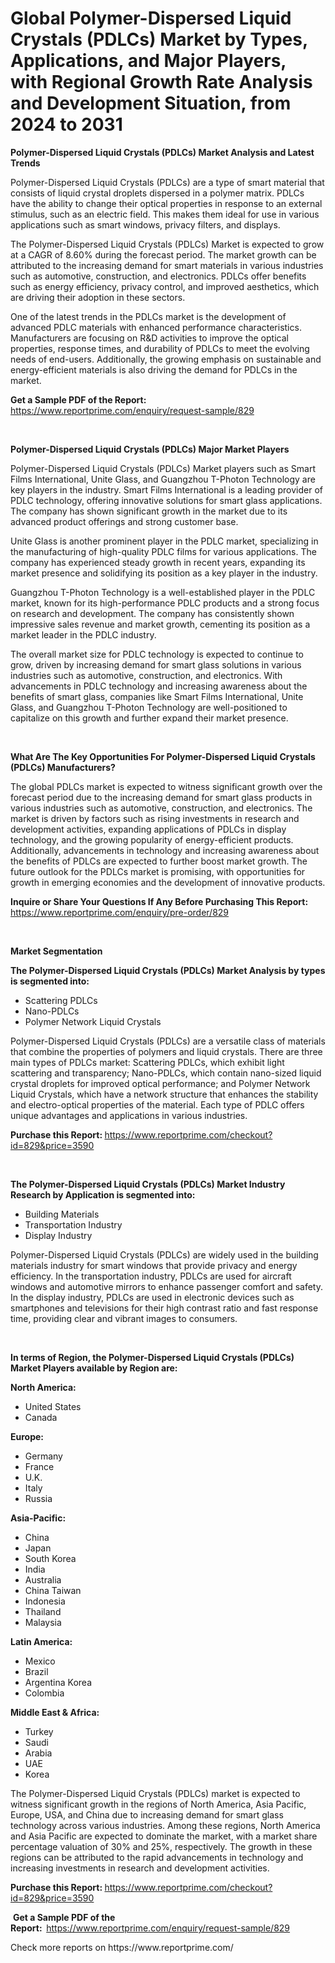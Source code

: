 <p><h1>Global Polymer-Dispersed Liquid Crystals (PDLCs) Market by Types, Applications, and Major Players, with Regional Growth Rate Analysis and Development Situation, from 2024 to 2031</h1></p><p><strong>Polymer-Dispersed Liquid Crystals (PDLCs) Market Analysis and Latest Trends</strong></p>
<p><p>Polymer-Dispersed Liquid Crystals (PDLCs) are a type of smart material that consists of liquid crystal droplets dispersed in a polymer matrix. PDLCs have the ability to change their optical properties in response to an external stimulus, such as an electric field. This makes them ideal for use in various applications such as smart windows, privacy filters, and displays.</p><p>The Polymer-Dispersed Liquid Crystals (PDLCs) Market is expected to grow at a CAGR of 8.60% during the forecast period. The market growth can be attributed to the increasing demand for smart materials in various industries such as automotive, construction, and electronics. PDLCs offer benefits such as energy efficiency, privacy control, and improved aesthetics, which are driving their adoption in these sectors.</p><p>One of the latest trends in the PDLCs market is the development of advanced PDLC materials with enhanced performance characteristics. Manufacturers are focusing on R&D activities to improve the optical properties, response times, and durability of PDLCs to meet the evolving needs of end-users. Additionally, the growing emphasis on sustainable and energy-efficient materials is also driving the demand for PDLCs in the market.</p></p>
<p><strong>Get a Sample PDF of the Report:&nbsp;</strong> <a href="https://www.reportprime.com/enquiry/request-sample/829">https://www.reportprime.com/enquiry/request-sample/829</a></p>
<p>&nbsp;</p>
<p><strong>Polymer-Dispersed Liquid Crystals (PDLCs) Major Market Players</strong></p>
<p><p>Polymer-Dispersed Liquid Crystals (PDLCs) Market players such as Smart Films International, Unite Glass, and Guangzhou T-Photon Technology are key players in the industry. Smart Films International is a leading provider of PDLC technology, offering innovative solutions for smart glass applications. The company has shown significant growth in the market due to its advanced product offerings and strong customer base. </p><p>Unite Glass is another prominent player in the PDLC market, specializing in the manufacturing of high-quality PDLC films for various applications. The company has experienced steady growth in recent years, expanding its market presence and solidifying its position as a key player in the industry.</p><p>Guangzhou T-Photon Technology is a well-established player in the PDLC market, known for its high-performance PDLC products and a strong focus on research and development. The company has consistently shown impressive sales revenue and market growth, cementing its position as a market leader in the PDLC industry.</p><p>The overall market size for PDLC technology is expected to continue to grow, driven by increasing demand for smart glass solutions in various industries such as automotive, construction, and electronics. With advancements in PDLC technology and increasing awareness about the benefits of smart glass, companies like Smart Films International, Unite Glass, and Guangzhou T-Photon Technology are well-positioned to capitalize on this growth and further expand their market presence.</p></p>
<p>&nbsp;</p>
<p><strong>What Are The Key Opportunities For Polymer-Dispersed Liquid Crystals (PDLCs) Manufacturers?</strong></p>
<p><p>The global PDLCs market is expected to witness significant growth over the forecast period due to the increasing demand for smart glass products in various industries such as automotive, construction, and electronics. The market is driven by factors such as rising investments in research and development activities, expanding applications of PDLCs in display technology, and the growing popularity of energy-efficient products. Additionally, advancements in technology and increasing awareness about the benefits of PDLCs are expected to further boost market growth. The future outlook for the PDLCs market is promising, with opportunities for growth in emerging economies and the development of innovative products.</p></p>
<p><strong>Inquire or Share Your Questions If Any Before Purchasing This Report:</strong> <a href="https://www.reportprime.com/enquiry/pre-order/829">https://www.reportprime.com/enquiry/pre-order/829</a></p>
<p>&nbsp;</p>
<p><strong>Market Segmentation</strong></p>
<p><strong>The Polymer-Dispersed Liquid Crystals (PDLCs) Market Analysis by types is segmented into:</strong></p>
<p><ul><li>Scattering PDLCs</li><li>Nano-PDLCs</li><li>Polymer Network Liquid Crystals</li></ul></p>
<p><p>Polymer-Dispersed Liquid Crystals (PDLCs) are a versatile class of materials that combine the properties of polymers and liquid crystals. There are three main types of PDLCs market: Scattering PDLCs, which exhibit light scattering and transparency; Nano-PDLCs, which contain nano-sized liquid crystal droplets for improved optical performance; and Polymer Network Liquid Crystals, which have a network structure that enhances the stability and electro-optical properties of the material. Each type of PDLC offers unique advantages and applications in various industries.</p></p>
<p><strong>Purchase this Report:&nbsp;</strong><a href="https://www.reportprime.com/checkout?id=829&price=3590">https://www.reportprime.com/checkout?id=829&price=3590</a></p>
<p>&nbsp;</p>
<p><strong>The Polymer-Dispersed Liquid Crystals (PDLCs) Market Industry Research by Application is segmented into:</strong></p>
<p><ul><li>Building Materials</li><li>Transportation Industry</li><li>Display Industry</li></ul></p>
<p><p>Polymer-Dispersed Liquid Crystals (PDLCs) are widely used in the building materials industry for smart windows that provide privacy and energy efficiency. In the transportation industry, PDLCs are used for aircraft windows and automotive mirrors to enhance passenger comfort and safety. In the display industry, PDLCs are used in electronic devices such as smartphones and televisions for their high contrast ratio and fast response time, providing clear and vibrant images to consumers.</p></p>
<p>&nbsp;</p>
<p><strong>In terms of Region, the Polymer-Dispersed Liquid Crystals (PDLCs) Market Players available by Region are:</strong></p>
<p>
    <p> <strong> North America: </strong>
        <ul>
            <li>United States</li>
            <li>Canada</li>
        </ul>
        </p> 
    <p> <strong> Europe: </strong>
        <ul>
            <li>Germany</li>
            <li>France</li>
            <li>U.K.</li>
            <li>Italy</li>
            <li>Russia</li>
        </ul>
        </p> 
    <p> <strong> Asia-Pacific: </strong>
        <ul>
            <li>China</li>
            <li>Japan</li>
            <li>South Korea</li>
            <li>India</li>
            <li>Australia</li>
            <li>China Taiwan</li>
            <li>Indonesia</li>
            <li>Thailand</li>
            <li>Malaysia</li>
        </ul>
        </p> 
    <p> <strong> Latin America: </strong>
        <ul>
            <li>Mexico</li>
            <li>Brazil</li>
            <li>Argentina Korea</li>
            <li>Colombia</li>
        </ul>
        </p> 
    <p> <strong> Middle East & Africa: </strong>
        <ul>
            <li>Turkey</li>
            <li>Saudi</li>
            <li>Arabia</li>
            <li>UAE</li>
            <li>Korea</li>
        </ul>
    </p>
    </p>
<p><p>The Polymer-Dispersed Liquid Crystals (PDLCs) market is expected to witness significant growth in the regions of North America, Asia Pacific, Europe, USA, and China due to increasing demand for smart glass technology across various industries. Among these regions, North America and Asia Pacific are expected to dominate the market, with a market share percentage valuation of 30% and 25%, respectively. The growth in these regions can be attributed to the rapid advancements in technology and increasing investments in research and development activities.</p></p>
<p><strong>Purchase this Report: </strong><a href="https://www.reportprime.com/checkout?id=829&price=3590">https://www.reportprime.com/checkout?id=829&price=3590</a></p>
<p>&nbsp;<strong>Get a Sample PDF of the Report:&nbsp;&nbsp;</strong><a href="https://www.reportprime.com/enquiry/request-sample/829">https://www.reportprime.com/enquiry/request-sample/829</a></p>
<p><strong></strong></p>
<p>Check more reports on https://www.reportprime.com/</p>